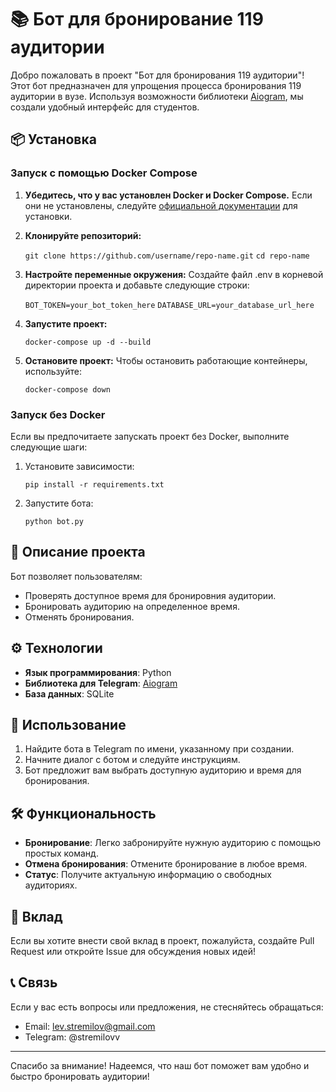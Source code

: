 
# 📚 Бот для бронирование 119 аудитории

Добро пожаловать в проект "Бот для бронирования 119 аудитории"! Этот бот предназначен для упрощения процесса бронирования 119 аудитории в вузе. Используя возможности библиотеки [Aiogram](https://docs.aiogram.dev/), мы создали удобный интерфейс для студентов.

## 📦 Установка

### Запуск с помощью Docker Compose

1. **Убедитесь, что у вас установлен Docker и Docker Compose.** Если они не установлены, следуйте [официальной документации](https://docs.docker.com/get-docker/) для установки.

2. **Клонируйте репозиторий:**
   
   `git clone https://github.com/username/repo-name.git`
   `cd repo-name`
   
3. **Настройте переменные окружения:**
   Создайте файл .env в корневой директории проекта и добавьте следующие строки:
   
   `BOT_TOKEN=your_bot_token_here`
   `DATABASE_URL=your_database_url_here`
   
4. **Запустите проект:**
   
   `docker-compose up -d --build`
   
5. **Остановите проект:**
   Чтобы остановить работающие контейнеры, используйте:
   
   `docker-compose down`
   
### Запуск без Docker

Если вы предпочитаете запускать проект без Docker, выполните следующие шаги:

1. Установите зависимости:
   
   `pip install -r requirements.txt`
   
2. Запустите бота:
   
   `python bot.py`


## 🚀 Описание проекта

Бот позволяет пользователям:
- Проверять доступное время для бронировния аудитории.
- Бронировать аудиторию на определенное время.
- Отменять бронирования.

## ⚙️ Технологии

- **Язык программирования**: Python
- **Библиотека для Telegram**: [Aiogram](https://docs.aiogram.dev/)
- **База данных**: SQLite

## 📱 Использование

1. Найдите бота в Telegram по имени, указанному при создании.
2. Начните диалог с ботом и следуйте инструкциям.
3. Бот предложит вам выбрать доступную аудиторию и время для бронирования.

## 🛠️ Функциональность

- **Бронирование**: Легко забронируйте нужную аудиторию с помощью простых команд.
- **Отмена бронирования**: Отмените бронирование в любое время.
- **Статус**: Получите актуальную информацию о свободных аудиториях.


## 🤝 Вклад

Если вы хотите внести свой вклад в проект, пожалуйста, создайте Pull Request или откройте Issue для обсуждения новых идей!

## 📞 Связь

Если у вас есть вопросы или предложения, не стесняйтесь обращаться:
- Email: lev.stremilov@gmail.com
- Telegram: @stremilovv

---

Спасибо за внимание! Надеемся, что наш бот поможет вам удобно и быстро бронировать аудитории!
